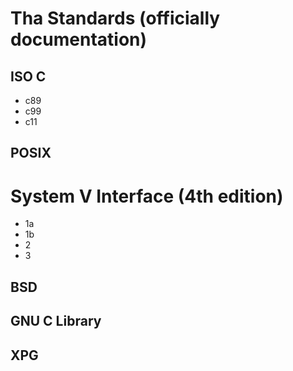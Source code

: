 # Tha Standards (officially documentation)

## ISO C

- c89
- c99
- c11

## POSIX

# System V Interface (4th edition)
- 1a
- 1b
- 2
- 3

## BSD

## GNU C Library

## XPG
